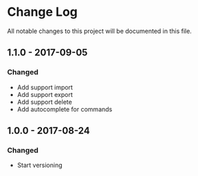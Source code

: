 # Change Log
All notable changes to this project will be documented in this file.

## 1.1.0 - 2017-09-05
### Changed
- Add support import
- Add support export
- Add support delete
- Add autocomplete for commands

## 1.0.0 - 2017-08-24
### Changed
- Start versioning